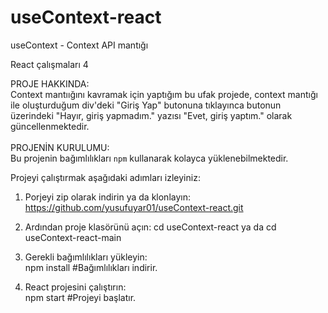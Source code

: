 # useContext-react
 useContext - Context API mantığı 

  React çalışmaları 4

PROJE HAKKINDA:  
 Context mantıığını kavramak için yaptığım bu ufak projede, context mantığı ile oluşturduğum div'deki "Giriş Yap" butonuna tıklayınca butonun üzerindeki "Hayır, giriş yapmadım." yazısı "Evet, giriş yaptım." olarak güncellenmektedir.
 <br/>
<br/>
PROJENİN KURULUMU:  <br/>
Bu projenin bağımlılıkları `npm` kullanarak kolayca yüklenebilmektedir.

 Projeyi çalıştırmak aşağıdaki adımları izleyiniz:
 1) Porjeyi zip olarak indirin ya da klonlayın:
 https://github.com/yusufuyar01/useContext-react.git
 
2) Ardından proje klasörünü açın:
   cd useContext-react ya da  cd useContext-react-main
3) Gerekli bağımlılıkları yükleyin:<br/>
 npm install  #Bağımlılıkları indirir. <br/> 
4)  React projesini çalıştırın:<br/>
 npm start  #Projeyi başlatır.<br/>
 
 
<br/>
